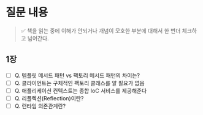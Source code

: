 # 질문 내용

> ✅ 책을 읽는 중에 이해가 안되거나 개념이 모호한 부분에 대해서 한 번더 체크하고 넘어간다.

## 1장

- [ ] Q. 템플릿 메서드 패턴 vs 팩토리 메서드 패턴의 차이는?
- [ ] Q. 클라이언트는 구체적인 팩토리 클래스를 알 필요가 없음
- [ ] Q. 애플리케이션 컨텍스트는 종합 IoC 서비스를 제공해준다
- [ ] Q. 리플렉션(Reflection)이란?
- [ ] Q. 런타임 의존관계란?
